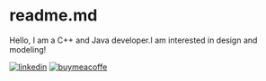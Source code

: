 # readme.md
Hello, I am a C++ and Java developer.I am interested in design and modeling!

[![linkedin](https://img.shields.io/badge/Linkedin-000000?style=for-the-badge&logo=Linkedin&logoColor=white)](https://www.linkedin.com/in/emre-a-48713a258/)
[![buymeacoffe](https://img.shields.io/badge/Linkedin-000000?style=for-the-badge&logo=Linkedin&logoColor=white)](https://www.buymeacoffee.com/akyolemre8x)
